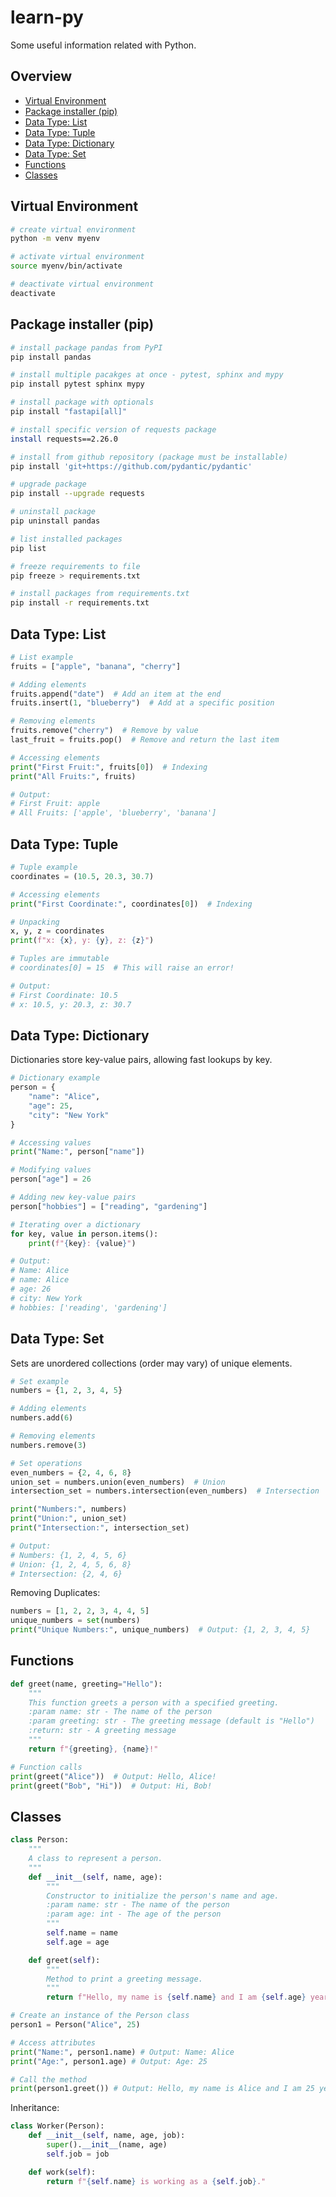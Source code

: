 # learn-py
Some useful information related with Python.
## Overview
- [Virtual Environment](#virtual-environment)
- [Package installer (pip)](#package-installer-pip)
- [Data Type: List](#data-type-list)
- [Data Type: Tuple](#data-type-tuple)
- [Data Type: Dictionary](#data-type-dictionary)
- [Data Type: Set](#data-type-set)
- [Functions](#functions)
- [Classes](#classes)

## Virtual Environment
```bash
# create virtual environment
python -m venv myenv

# activate virtual environment
source myenv/bin/activate

# deactivate virtual environment
deactivate
```

## Package installer (pip)
```bash
# install package pandas from PyPI
pip install pandas

# install multiple pacakges at once - pytest, sphinx and mypy
pip install pytest sphinx mypy

# install package with optionals
pip install "fastapi[all]"

# install specific version of requests package
install requests==2.26.0

# install from github repository (package must be installable)
pip install 'git+https://github.com/pydantic/pydantic'

# upgrade package
pip install --upgrade requests

# uninstall package
pip uninstall pandas

# list installed packages
pip list

# freeze requirements to file
pip freeze > requirements.txt

# install packages from requirements.txt
pip install -r requirements.txt
```

## Data Type: List
```python
# List example
fruits = ["apple", "banana", "cherry"]

# Adding elements
fruits.append("date")  # Add an item at the end
fruits.insert(1, "blueberry")  # Add at a specific position

# Removing elements
fruits.remove("cherry")  # Remove by value
last_fruit = fruits.pop()  # Remove and return the last item

# Accessing elements
print("First Fruit:", fruits[0])  # Indexing
print("All Fruits:", fruits)

# Output:
# First Fruit: apple
# All Fruits: ['apple', 'blueberry', 'banana']
```

## Data Type: Tuple
```python
# Tuple example
coordinates = (10.5, 20.3, 30.7)

# Accessing elements
print("First Coordinate:", coordinates[0])  # Indexing

# Unpacking
x, y, z = coordinates
print(f"x: {x}, y: {y}, z: {z}")

# Tuples are immutable
# coordinates[0] = 15  # This will raise an error!

# Output:
# First Coordinate: 10.5
# x: 10.5, y: 20.3, z: 30.7
```

## Data Type: Dictionary
Dictionaries store key-value pairs, allowing fast lookups by key.

```python
# Dictionary example
person = {
    "name": "Alice",
    "age": 25,
    "city": "New York"
}

# Accessing values
print("Name:", person["name"])

# Modifying values
person["age"] = 26

# Adding new key-value pairs
person["hobbies"] = ["reading", "gardening"]

# Iterating over a dictionary
for key, value in person.items():
    print(f"{key}: {value}")

# Output:
# Name: Alice
# name: Alice
# age: 26
# city: New York
# hobbies: ['reading', 'gardening']
```

## Data Type: Set
Sets are unordered collections (order may vary) of unique elements.

```python
# Set example
numbers = {1, 2, 3, 4, 5}

# Adding elements
numbers.add(6)

# Removing elements
numbers.remove(3)

# Set operations
even_numbers = {2, 4, 6, 8}
union_set = numbers.union(even_numbers)  # Union
intersection_set = numbers.intersection(even_numbers)  # Intersection

print("Numbers:", numbers)
print("Union:", union_set)
print("Intersection:", intersection_set)

# Output:
# Numbers: {1, 2, 4, 5, 6}
# Union: {1, 2, 4, 5, 6, 8}
# Intersection: {2, 4, 6}
```
Removing Duplicates:
```python
numbers = [1, 2, 2, 3, 4, 4, 5]
unique_numbers = set(numbers)
print("Unique Numbers:", unique_numbers)  # Output: {1, 2, 3, 4, 5}
```

## Functions
```python
def greet(name, greeting="Hello"):
    """
    This function greets a person with a specified greeting.
    :param name: str - The name of the person
    :param greeting: str - The greeting message (default is "Hello")
    :return: str - A greeting message
    """
    return f"{greeting}, {name}!"

# Function calls
print(greet("Alice"))  # Output: Hello, Alice!
print(greet("Bob", "Hi"))  # Output: Hi, Bob!
```

## Classes
```python
class Person:
    """
    A class to represent a person.
    """
    def __init__(self, name, age):
        """
        Constructor to initialize the person's name and age.
        :param name: str - The name of the person
        :param age: int - The age of the person
        """
        self.name = name
        self.age = age

    def greet(self):
        """
        Method to print a greeting message.
        """
        return f"Hello, my name is {self.name} and I am {self.age} years old."

# Create an instance of the Person class
person1 = Person("Alice", 25)

# Access attributes
print("Name:", person1.name) # Output: Name: Alice
print("Age:", person1.age) # Output: Age: 25

# Call the method
print(person1.greet()) # Output: Hello, my name is Alice and I am 25 years old.
```

Inheritance:
```python
class Worker(Person):
    def __init__(self, name, age, job):
        super().__init__(name, age)
        self.job = job

    def work(self):
        return f"{self.name} is working as a {self.job}."
```